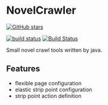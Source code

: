 # NovelCrawler

[![GitHub stars](https://img.shields.io/github/stars/psy-core/NovelCrawler.svg?style=for-the-badge&label=Stars&logo=github)](https://github.com/psy-core/NovelCrawler)

[![build status](https://secure.travis-ci.org/psy-core/NovelCrawler.svg?branch=master)](http://travis-ci.org/psy-core/NovelCrawler)
[![Build Status](https://img.shields.io/github/forks/psy-core/NovelCrawler.svg)](https://github.com/psy-core/NovelCrawler)

Small novel crawl tools written by java.

## Features
- flexible page configuration
- elastic strip point configuration
- strip point action definition
